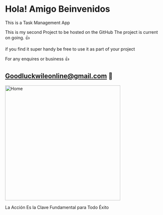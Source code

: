 # Hola! Amigo Beinvenidos

This is a Task Management App

This is my second Project to be hosted on the GitHub
The project is current on going. 👍

if you find it super handy be free to use it as part of your project


For any enquires or business 👍
## Goodluckwileonline@gmail.com 📧

<img width="375" alt="Home" src="https://user-images.githubusercontent.com/51359849/126859409-c6535dae-cd2d-4101-b153-959dfca479be.png">


La Acción Es la Clave Fundamental para Todo Éxito
